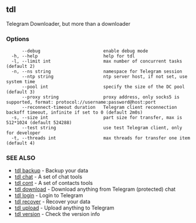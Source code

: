 ## tdl

Telegram Downloader, but more than a downloader

### Options

```
      --debug                        enable debug mode
  -h, --help                         help for tdl
  -l, --limit int                    max number of concurrent tasks (default 2)
  -n, --ns string                    namespace for Telegram session
      --ntp string                   ntp server host, if not set, use system time
      --pool int                     specify the size of the DC pool (default 3)
      --proxy string                 proxy address, only socks5 is supported, format: protocol://username:password@host:port
      --reconnect-timeout duration   Telegram client reconnection backoff timeout, infinite if set to 0 (default 2m0s)
  -s, --size int                     part size for transfer, max is 512*1024 (default 524288)
      --test string                  use test Telegram client, only for developer
  -t, --threads int                  max threads for transfer one item (default 4)
```

### SEE ALSO

* [tdl backup](tdl_backup.md)	 - Backup your data
* [tdl chat](tdl_chat.md)	 - A set of chat tools
* [tdl cont](tdl_cont.md)	 - A set of contacts tools
* [tdl download](tdl_download.md)	 - Download anything from Telegram (protected) chat
* [tdl login](tdl_login.md)	 - Login to Telegram
* [tdl recover](tdl_recover.md)	 - Recover your data
* [tdl upload](tdl_upload.md)	 - Upload anything to Telegram
* [tdl version](tdl_version.md)	 - Check the version info

